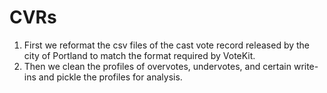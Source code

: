 # CVRs

1) First we reformat the csv files of the cast vote record released by the city of Portland to match the format required by VoteKit.
2) Then we clean the profiles of overvotes, undervotes, and certain write-ins and pickle the profiles for analysis.